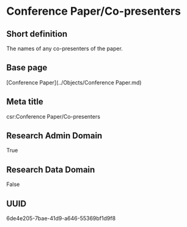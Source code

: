 # Conference Paper/Co-presenters
## Short definition
The names of any co-presenters of the paper.
## Base page
[Conference Paper](../Objects/Conference Paper.md)
## Meta title
csr:Conference Paper/Co-presenters
## Research Admin Domain
True
## Research Data Domain
False
## UUID
6de4e205-7bae-41d9-a646-55369bf1d9f8
